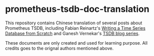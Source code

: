 # prometheus-tsdb-doc-translation

This repository contains Chinese translation of several posts about Prometheus TSDB, including Fabian Reinartz's [Writing a Time Series Database from Scratch](https://fabxc.org/tsdb/) and Ganesh Vernekar's [TSDB blog series](https://ganeshvernekar.com/blog/tags/tsdb).

These documents are only created and used for learning purpose. All credits goes to the orignal authors mentioned above.

